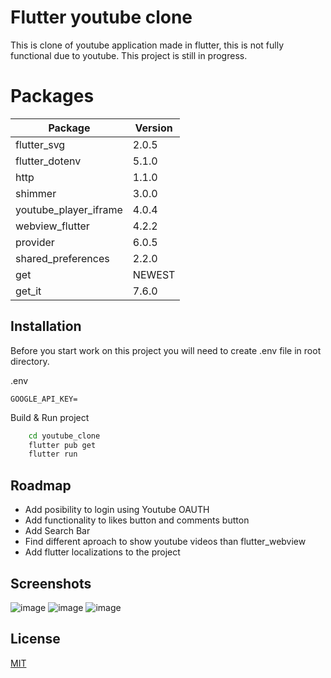 # Flutter youtube clone

This is clone of youtube application made in flutter, this is not fully functional due to youtube. 
This project is still in progress.

# Packages

| Package               | Version |
| --------------------- | ------- |
| flutter_svg           | 2.0.5   |
| flutter_dotenv        | 5.1.0   |
| http                  | 1.1.0   |
| shimmer               | 3.0.0   |
| youtube_player_iframe | 4.0.4   |
| webview_flutter       | 4.2.2   |
| provider              | 6.0.5   |
| shared_preferences    | 2.2.0   |
| get                   | NEWEST  |
| get_it                | 7.6.0   |

## Installation

Before you start work on this project you will need to create .env file in root directory.

.env

```
GOOGLE_API_KEY=
```

Build & Run project

```bash
    cd youtube_clone
    flutter pub get
    flutter run
```

## Roadmap

- Add posibility to login using Youtube OAUTH
- Add functionality to likes button and comments button
- Add Search Bar
- Find different aproach to show youtube videos than flutter_webview
- Add flutter localizations to the project

## Screenshots

![image](https://github.com/SzybkiRito/youtube_flutter_clone/assets/43932238/fd3bd5f1-01b6-4a3c-b9e9-cdd1e4b13237)
![image](https://github.com/SzybkiRito/youtube_flutter_clone/assets/43932238/103a0d04-d4fd-4c3b-a784-ef19ec16d749)
![image](https://github.com/SzybkiRito/youtube_flutter_clone/assets/43932238/9a229962-17c8-4c26-a83e-51c50f68baf9)


## License

[MIT](https://choosealicense.com/licenses/mit/)
